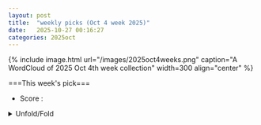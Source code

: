 ```yaml
---
layout: post
title:  "weekly picks (Oct 4 week 2025)"
date:   2025-10-27 00:16:27
categories: 2025oct
---
```


{% include image.html url="/images/2025oct4weeks.png" caption="A WordCloud of 2025 Oct 4th week collection" width=300 align="center" %}




===This week's pick===


* Score : 


<details id="myDetails">
  <summary> Unfold/Fold </summary>
  {% capture markdowncontent %}


---
10/29


1. **[s41467-025-64555-z](https://www.nature.com/articles/s41467-025-64555-z)** Charge transfer governed interlayer magnetic coupling and symmetry breaking in a van der Waals magnet (Nature Communications)

1. **[s41467-025-64519-3](https://www.nature.com/articles/s41467-025-64519-3)** Theory of topological superconductivity and antiferromagnetic correlated insulators in twisted bilayer WSe<sub>2</sub> (Nature Communications)

1. **[s41563-025-02392-7](https://www.nature.com/articles/s41563-025-02392-7)** Geometry-driven polar antiferromagnetic metallicity in a double-layered perovskite cobaltate (Nature Materials)





1. **[v2z7-wlnr](http://link.aps.org/doi/10.1103/v2z7-wlnr)** Revealing the Harmonic Structure of Nuclear Two-Body Correlations in High-Energy Heavy-Ion Collisions (PRL)

1. **[c6fd-x57s](http://link.aps.org/doi/10.1103/c6fd-x57s)** Exact Perturbative Expansion of the Transport Coefficients of a Normal Low-Temperature Fermi Gas with Contact Interactions (PRL)

1. **[2hsx-5qfr](http://link.aps.org/doi/10.1103/2hsx-5qfr)** Quantum-Enhanced Interferometer for Multiphase Sensing (PRL)

1. **[jrds-3tyk](http://link.aps.org/doi/10.1103/jrds-3tyk)** Nonlocal Coherent Optical Nonlinearities of a Macroscopic Quantum System (PRL)

1. **[gml7-f2ng](http://link.aps.org/doi/10.1103/gml7-f2ng)** Data-Driven Construction of a Generalized Kinetic Collision Operator from Molecular Dynamics (PRL)

1. **[llbb-pcgk](http://link.aps.org/doi/10.1103/llbb-pcgk)** Real-Time Edge Dynamics of Non-Hermitian Lattices (PRL)

1. **[r7br-qnrn](http://link.aps.org/doi/10.1103/r7br-qnrn)** X-Ray Free-Electron Laser Observation of Giant and Anisotropic Magnetostriction in β\text{−}{O}{2} at 110 Tesla (PRL)

1. **[5ywx-7dbs](http://link.aps.org/doi/10.1103/5ywx-7dbs)** Robust Purely Optical Signatures of Floquet States in Laser-Dressed Crystals (PRL)

1. **[6l7z-bjzy](http://link.aps.org/doi/10.1103/6l7z-bjzy)** Acoustic Nanoparticle Trapping Is Driven by Synergy between Acoustic and Hydrodynamic Interactions (PRL)

1. **[pgrn-mz9j](http://link.aps.org/doi/10.1103/pgrn-mz9j)** Generalized Rényi Entropy Accumulation Theorem and Generalized Quantum Probability Estimation (PRX)


1. **[2510.23686v1](https://arxiv.org/abs/2510.23686)** Surface Binding Energies for Amorphous Plagioclase Feldspar Calculated using Molecular Dynamics (arXiv)

1. **[2510.23704v1](https://arxiv.org/abs/2510.23704)** Exact nematic and mixed magnetic phases driven by competing orders on the pyrochlore lattice (arXiv)

1. **[2510.23706v1](https://arxiv.org/abs/2510.23706)** Free-Fermion Measurement-Induced Volume- to Area-Law Entanglement Transition in the Presence of Fermion Interactions (arXiv)

1. **[2510.23710v1](https://arxiv.org/abs/2510.23710)** Tailoring Superconductivity with Two-Level Systems (arXiv)

1. **[2510.23716v1](https://arxiv.org/abs/2510.23716)** Group word dynamics from local random matrix Hamiltonians and beyond (arXiv)

1. **[2510.23720v1](https://arxiv.org/abs/2510.23720)** Chiral gapped states are universally non-topological (arXiv)

1. **[2510.23743v1](https://arxiv.org/abs/2510.23743)** Beyond Random Phase Approximation in electron-hole bilayer superfluidity (arXiv)

1. **[2510.23778v1](https://arxiv.org/abs/2510.23778)** Magnetic field-tuned magnetic order and metamagnetic criticality in non-stoichiometric CeAuBi2 (arXiv)

1. **[2510.23784v1](https://arxiv.org/abs/2510.23784)** Metallic Electro-Optic Effect in Twisted Double-Bilayer Graphene (arXiv)

1. **[2510.23800v1](https://arxiv.org/abs/2510.23800)** Observation of a pronounced Hebel-Slichter peak in the spin-lattice relaxation rate and implications for gap and pairing symmetry in LaNiGa2 (arXiv)

1. **[2510.23852v1](https://arxiv.org/abs/2510.23852)** Thickness dependent rare earth segregation in magnetron deposited NdCo4.6 thin films studied by Xray reflectivity and Hard Xray photoemission (arXiv)

1. **[2510.23855v1](https://arxiv.org/abs/2510.23855)** Relativistic Spin-momentum locking in altermagnets (arXiv)

1. **[2510.23961v1](https://arxiv.org/abs/2510.23961)** Ballistic transport in 1D Rashba systems in the context of Majorana nanowires (arXiv)

1. **[2510.23971v1](https://arxiv.org/abs/2510.23971)** Nonlinear Layer Hall Effect and Detection of the Hidden Berry Curvature Dipole in PT-Symmetric Antiferromagnetic Insulators (arXiv)

1. **[2510.23983v1](https://arxiv.org/abs/2510.23983)** Strong Intra- and Interchain Orbital Coupling Leads to Multiband and High Thermoelectric Performance in Na2AuX (X = P, As, Sb, and Bi) (arXiv)

1. **[2510.24062v1](https://arxiv.org/abs/2510.24062)** Spin-dependent photoluminescence in carbon-based quantum dots (arXiv)

1. **[2510.24086v1](https://arxiv.org/abs/2510.24086)** Single impurity atom embedded in a dipolar two-soliton molecule as a qubit (arXiv)

1. **[2510.24144v1](https://arxiv.org/abs/2510.24144)** Variational Calculations of the Excited States of the Charged NV-center in Diamond Using a Hybrid Functional (arXiv)

1. **[2510.24147v1](https://arxiv.org/abs/2510.24147)** Interplay between Cu diffusion and bonding anisotropy on the thermoelectric performance of double cation chalcohalides CuBiSeX2 (X = Cl, Br) (arXiv)

1. **[2510.24158v1](https://arxiv.org/abs/2510.24158)** Development of a 10.8-eV Tabletop Femtosecond Laser with Tunable Polarization for High-Resolution Angle-Resolved Photoemission Spectroscopy (arXiv)

1. **[2510.24169v1](https://arxiv.org/abs/2510.24169)** On distinguishability among cell-division models based on population and single-cell-level distributions (arXiv)

1. **[2510.24177v1](https://arxiv.org/abs/2510.24177)** Vector Nematodynamics with Symmetry-driven Energy Exchange (arXiv)

1. **[2510.24229v1](https://arxiv.org/abs/2510.24229)** Edge Magnetism in Colloidal MoS2 Triangular Nanoflakes (arXiv)

1. **[2510.24239v1](https://arxiv.org/abs/2510.24239)** Identifying geometric third-order nonlinear transport in disordered materials (arXiv)

1. **[2510.24264v1](https://arxiv.org/abs/2510.24264)** Ultrastrong Magnon-Photon Coupling in Superconductor/Antiferromagnet/Superconductor Heterostructures at Terahertz Frequencies (arXiv)

1. **[2510.24270v1](https://arxiv.org/abs/2510.24270)** Signatures of superconducting pairing driven by electron-electron interactions in moire WSe2/WSe2 homobilayer modelled by Hubbard Hamiltonian (arXiv)

1. **[2510.24277v1](https://arxiv.org/abs/2510.24277)** Soft and hard x-ray orbital-resolved photoemission study of a strongly correlated Cd-Ce quasicrystal approximant (arXiv)

1. **[2510.24289v1](https://arxiv.org/abs/2510.24289)** Quantum geometric magnetic monopole and two-phase superconductivity in CeRh2As2 (arXiv)

1. **[2510.24294v1](https://arxiv.org/abs/2510.24294)** Phase-Rotated Altermagnets as Chern Valves for Topological Transport (arXiv)

1. **[2510.24301v1](https://arxiv.org/abs/2510.24301)** Bounds on Lorentz-violating parameters in magnetically confined 2D systems: A phenomenological approach (arXiv)

1. **[2510.24309v1](https://arxiv.org/abs/2510.24309)** Pair-breaking as the fundamental limit to persistent-current stabilization in fermionic superfluids (arXiv)

1. **[2510.24322v1](https://arxiv.org/abs/2510.24322)** Non-equilibrium correlation effects in spin transport through the 2D ferromagnet Fe4GeTe2 (arXiv)

1. **[2510.24324v1](https://arxiv.org/abs/2510.24324)** Energy evolution in nanocrystalline iron driven by collision cascades (arXiv)

1. **[2510.24343v1](https://arxiv.org/abs/2510.24343)** Molecular Dynamics Study of Irradiation-Induced Defect and Dislocation Evolution in Strained Nickel (arXiv)

1. **[2510.24351v1](https://arxiv.org/abs/2510.24351)** Morphology, Polarization Patterns, Compression, and Entropy Production in Phase-Separating Active Dumbbell Systems (arXiv)

1. **[2510.24376v1](https://arxiv.org/abs/2510.24376)** Low-energy magnons in the altermagnet alpha-MnTe (arXiv)

1. **[2510.24404v1](https://arxiv.org/abs/2510.24404)** Skyrmion-vortex pairing from duality (arXiv)

1. **[2510.24405v1](https://arxiv.org/abs/2510.24405)** Charge stripe and superconductivity tuned by interlayer interaction in a sign-problem-free bilayer extended Hubbard model (arXiv)

1. **[2510.24409v1](https://arxiv.org/abs/2510.24409)** Anomalous enhancement of magnetism by nonmagnetic doping in the honeycomb-lattice antiferromagnet ErOCl (arXiv)

1. **[2510.24421v1](https://arxiv.org/abs/2510.24421)** Strong quantum interaction between excitons bound by cavity photon exchange (arXiv)

1. **[2510.24465v1](https://arxiv.org/abs/2510.24465)** Strain Engineering of van Hove Singularity and Coupled Itinerant Ferromagnetism in Quasi-2D Oxide Superlattices (arXiv)

1. **[2510.24520v1](https://arxiv.org/abs/2510.24520)** Crossover from self-trapped bound states to perturbative scattering in the Heisenberg-Kondo lattice model (arXiv)

1. **[2510.24521v1](https://arxiv.org/abs/2510.24521)** Dynamical typicality in classical lattice systems (arXiv)

1. **[2510.24523v1](https://arxiv.org/abs/2510.24523)** Unsupervised Machine-Learning Pipeline for Data-Driven Defect Detection and Characterisation: Application to Displacement Cascades (arXiv)

1. **[2510.24543v1](https://arxiv.org/abs/2510.24543)** An efficient preconditioned conjugate-gradient solver for a two-component dipolar Bose-Einstein condensate (arXiv)

1. **[2510.24556v1](https://arxiv.org/abs/2510.24556)** Magnetic and phononic dynamics in the two-ladder quantum magnet (C5H9NH3)2CuBr4 (arXiv)

1. **[2510.24564v1](https://arxiv.org/abs/2510.24564)** Evolution of electronic and magnetic properties in Mn- and Co-alloyed ferromagnetic kagome metal Fe3Sn2 (arXiv)

1. **[2510.24580v1](https://arxiv.org/abs/2510.24580)** Breaking Ion Clusters: Size Asymmetry for Faster Ion Transport in Polymer Electrolytes (arXiv)

1. **[2510.24613v1](https://arxiv.org/abs/2510.24613)** Tunable magnetism in 2D organic-ion-intercalated MnPS3 via molecule-dependent vacancy generation (arXiv)

1. **[2510.24624v1](https://arxiv.org/abs/2510.24624)** Equilibrium Spin Polarization Arising From Chirality (arXiv)

1. **[2510.24627v1](https://arxiv.org/abs/2510.24627)** Enhanced Superconductivity in 2H-TaS2 Devices Through in-situ Molecular Intercalation (arXiv)

1. **[2510.24630v1](https://arxiv.org/abs/2510.24630)** Accelerated relaxation and Mpemba-like effect for operators in open quantum systems (arXiv)

1. **[2510.24641v1](https://arxiv.org/abs/2510.24641)** Density-driven scattering and valley splitting in undoped Si/SiGe two-dimensional electron system (arXiv)

1. **[2510.24646v1](https://arxiv.org/abs/2510.24646)** Comparative analysis of the lubrication performance of functionalized copolymers interacting with silicon, cobalt, and silver doped diamond-like carbon (arXiv)

1. **[2510.24656v1](https://arxiv.org/abs/2510.24656)** Virtual Gates Enabled by Digital Surrogate of Quantum Dot Devices (arXiv)

1. **[2510.24685v1](https://arxiv.org/abs/2510.24685)** Flat bands in ultra-wide gap two-dimensional germanium dioxide (arXiv)

1. **[2510.24686v1](https://arxiv.org/abs/2510.24686)** A light-induced charge order mode in a metastable cuprate ladder (arXiv)

1. **[2510.24704v1](https://arxiv.org/abs/2510.24704)** Long-range resonances in quasiperiodic many-body localization (arXiv)

1. **[2510.24712v1](https://arxiv.org/abs/2510.24712)** Memory-induced long-range order drag (arXiv)

1. **[2510.23061v1](https://arxiv.org/abs/2510.23061)** Effects of particle-hole fluctuations on the superfluid transition in two-dimensional atomic Fermi gases (arXiv)

1. **[2510.23618v1](https://arxiv.org/abs/2510.23618)** Repulsively Bound Hadrons in a Z2 Lattice Gauge Theory (arXiv)

1. **[2510.23725v1](https://arxiv.org/abs/2510.23725)** Spontaneous symmetry breaking of SO(2N) in Gross--Neveu theory from 2+\epsilon expansion (arXiv)

1. **[2510.23796v1](https://arxiv.org/abs/2510.23796)** Topological protection of photon-pair generation in nonlinear waveguide arrays (arXiv)

1. **[2510.23827v1](https://arxiv.org/abs/2510.23827)** A Scalable Superconducting Circuit Framework for Emulating Physics in Hyperbolic Space (arXiv)

1. **[2510.24016v1](https://arxiv.org/abs/2510.24016)** The Geometry of Contraction-Induced Flows (arXiv)

1. **[2510.24091v1](https://arxiv.org/abs/2510.24091)** Multiscale analysis of the conductivity in the mirrors model (arXiv)

1. **[2510.24149v1](https://arxiv.org/abs/2510.24149)** Atomic and electronic structure of poly-[Ni(Salen)]: combined study by XPS, UV PES, NEXAFS and DFT methods (arXiv)

1. **[2510.24162v1](https://arxiv.org/abs/2510.24162)** Quantum advantage bounds for a multipartite Gaussian battery (arXiv)

1. **[2510.24330v1](https://arxiv.org/abs/2510.24330)** Regularised density-potential inversion for periodic systems: application to exact exchange in one dimension (arXiv)

1. **[2510.24392v1](https://arxiv.org/abs/2510.24392)** Dirac spectrum in the chirally symmetric phase of a gauge theory. II (arXiv)

1. **[2510.24616v1](https://arxiv.org/abs/2510.24616)** Statistical physics of deep learning: Optimal learning of a multi-layer perceptron near interpolation (arXiv)


1. **[2510.24713v1](https://arxiv.org/abs/2510.24713)** Distinct Types of Parent Hamiltonians for Quantum States: Insights from the W State as a Quantum Many-Body Scar (arXiv)




---
10/28



1. **[nrzn-h5ph](http://link.aps.org/doi/10.1103/nrzn-h5ph)** Nonequilibrium Thermodynamics of Precision through a Quantum-Centric Computation (PRL)

1. **[l396-yysb](http://link.aps.org/doi/10.1103/l396-yysb)** Observation of Temperature Effects on False Vacuum Decay in Atomic Quantum Gases (PRL)

1. **[6z1l-kkmk](http://link.aps.org/doi/10.1103/6z1l-kkmk)** Time-Resolved and Superradiantly Amplified Unruh Effect (PRL)

1. **[yzzv-2w81](http://link.aps.org/doi/10.1103/yzzv-2w81)** Body-Centered-Cubic Phase Transformation in Gold at TPa Pressures (PRL)

1. **[79nl-455r](http://link.aps.org/doi/10.1103/79nl-455r)** Water-Induced Current Determines Heat Generation during Double Layer Charging (PRL)

1. **[9b46-d2ry](http://link.aps.org/doi/10.1103/9b46-d2ry)** Topological Temporal Boundary States in a Non-Hermitian Spatial Crystal (PRL)

1. **[6vzz-8zys](http://link.aps.org/doi/10.1103/6vzz-8zys)** Erratum: Persistence of Spin Coherence in a Crystalline Environment [Phys. Rev. Lett. <b>133</b>, 056901 (2024)] (PRL)



1. **[2510.21754v1](https://arxiv.org/abs/2510.21754)** Study of the Molecular Level Mechanism of Nanoscale Alternating Current Electrohydrodynamic Flow (arXiv)

1. **[2510.21765v1](https://arxiv.org/abs/2510.21765)** Beyond mechanochromism: Programmable multimodal actuation in cholesteric liquid crystal elastomer hollow fibers (arXiv)

1. **[2510.21799v1](https://arxiv.org/abs/2510.21799)** Aggregates in fluidized beds: the effect of bonding angles on fluidization (arXiv)

1. **[2510.21803v1](https://arxiv.org/abs/2510.21803)** Dynamic Phase Transitions in Mean-Field Ginzburg-Landau Models: Conjugate Fields and Fourier-Mode Scaling (arXiv)

1. **[2510.21818v1](https://arxiv.org/abs/2510.21818)** Vertex and front-tracking methods for the modeling of microstructure evolution at the solid state: a brief review (arXiv)

1. **[2510.21877v1](https://arxiv.org/abs/2510.21877)** Imaging magnetic flux trapping in lanthanum hydride using diamond quantum sensors (arXiv)

1. **[2510.21880v1](https://arxiv.org/abs/2510.21880)** Interlayer Pores Play a Limited Role in Diffusion Through Hydrated Na-MMT: Insights from a Multiscale, Experimentally Anchored Model (arXiv)

1. **[2510.21896v1](https://arxiv.org/abs/2510.21896)** Power- and time-dependent equivalent circuit models for waveform-selective metasurfaces with varying electromagnetic responses to repeated pulses at the same frequency (arXiv)

1. **[2510.21913v1](https://arxiv.org/abs/2510.21913)** Intertwined Orders, Quantum Criticality and Skyrmions in Tunable Topological Bands (arXiv)

1. **[2510.21928v1](https://arxiv.org/abs/2510.21928)** Impurity-induced topological decomposition (arXiv)

1. **[2510.21941v1](https://arxiv.org/abs/2510.21941)** Machine-learning-derived protocols for information-based work extraction from active particles (arXiv)

1. **[2510.21955v1](https://arxiv.org/abs/2510.21955)** Phase diagram of amorphous quantum spin Hall insulators (arXiv)

1. **[2510.21963v1](https://arxiv.org/abs/2510.21963)** Nonlinear magnetization dynamics as a route to nonreciprocal phases, spin superfluidity, and analogue gravity (arXiv)

1. **[2510.21968v1](https://arxiv.org/abs/2510.21968)** Altermagnetism, Kagome Flat Band, and Weyl Fermion States in Magnetically Intercalated Transition Metal Dichalcogenides (arXiv)

1. **[2510.21972v1](https://arxiv.org/abs/2510.21972)** Emerging correlations between diffusing particles evolving via simultaneous resetting with memory (arXiv)

1. **[2510.21982v1](https://arxiv.org/abs/2510.21982)** Magnetic transition in B2 Al-Cr-Co alloys (arXiv)

1. **[2510.22013v1](https://arxiv.org/abs/2510.22013)** First-principles study of phase stability and magnetic properties of B2 AlCr, AlMn, AlFe, AlCo and AlNi aluminides (arXiv)

1. **[2510.22018v1](https://arxiv.org/abs/2510.22018)** Unravelling the oxygen influence in cubic bixbyite In2O3 on Raman active phonon modes by isotope studies (arXiv)

1. **[2510.22019v1](https://arxiv.org/abs/2510.22019)** Highly Tunable Phonon Polaritons via Metal Intercalation (arXiv)

1. **[2510.22041v1](https://arxiv.org/abs/2510.22041)** Highly Efficient Functionalization of hBN with Lithium Oxalate: A Multifunctional Platform for Composites, Ion Transport, and Spin Labeling (arXiv)

1. **[2510.22051v1](https://arxiv.org/abs/2510.22051)** Dynamics and formation of antiferromagnetic textures in MnBi2Te4 single crystal (arXiv)

1. **[2510.22121v1](https://arxiv.org/abs/2510.22121)** Machine Learning Enables Optimization of Diamond for Quantum Applications (arXiv)

1. **[2510.22148v1](https://arxiv.org/abs/2510.22148)** Berezinskii-Kosterlitz-Thouless Transition and Multifractal Critical Phase in Two-Dimensional Quantum Percolation (arXiv)

1. **[2510.22153v1](https://arxiv.org/abs/2510.22153)** Electric-Field-Tunable Luttinger compensated antiferromagnetism in double CrCl2 chains (arXiv)

1. **[2510.22185v1](https://arxiv.org/abs/2510.22185)** Suppression of Thin-Film Thermal Conductivity due to Surface Roughness (arXiv)

1. **[2510.22195v1](https://arxiv.org/abs/2510.22195)** Exact time-evolving resonant states for open double quantum-dot systems with spin degrees of freedom (arXiv)

1. **[2510.22203v1](https://arxiv.org/abs/2510.22203)** Revealing Liquid-Gas Transitions with Finite-Size Scaling in Confined Systems (arXiv)

1. **[2510.22240v1](https://arxiv.org/abs/2510.22240)** Effects of successive annealing on high-field electrical transport and the upper critical field in S-substituted FeTe (arXiv)

1. **[2510.22296v1](https://arxiv.org/abs/2510.22296)** Enhanced magnetic and optical properties of oxygen deficient TiO2-delta nanoparticles synthesized by environment-friendly green route using whole plant extract of Phyllanthus niruri (arXiv)

1. **[2510.22315v1](https://arxiv.org/abs/2510.22315)** Electromagnetic Responses of Vortex Lattices in Unconventional Superconductors (arXiv)

1. **[2510.22424v1](https://arxiv.org/abs/2510.22424)** Reinforcement learning-guided optimization of critical current in high-temperature superconductors (arXiv)

1. **[2510.22459v1](https://arxiv.org/abs/2510.22459)** Suppression of quantized heat flow by the dielectric response of a compressible strip at the quantum Hall edge (arXiv)

1. **[2510.22486v1](https://arxiv.org/abs/2510.22486)** Electric Field-Induced Kerr Rotation on Metallic Surfaces (arXiv)

1. **[2510.22580v1](https://arxiv.org/abs/2510.22580)** Paradoxical Topological Soliton Lattice in Anisotropic Frustrated Chiral Magnets (arXiv)

1. **[2510.22606v1](https://arxiv.org/abs/2510.22606)** Excitation of Confined Bulk Plasmons in metallic nanoparticles by penetrating electron beams within a non-local analytical approach (arXiv)

1. **[2510.22615v1](https://arxiv.org/abs/2510.22615)** Sensitive detection of the Rydberg transition in trapped electrons on liquid helium using radio-frequency reflectometry (arXiv)

1. **[2510.22636v1](https://arxiv.org/abs/2510.22636)** Magnetoelectric effect of multiferroic metals (arXiv)

1. **[2510.22640v1](https://arxiv.org/abs/2510.22640)** Bidirectional Photoinduced Carrier Transfer in Fluorinated Quasi-2D Perovskites Governing Enhanced Photocurrent Generation (arXiv)

1. **[2510.22645v1](https://arxiv.org/abs/2510.22645)** Light induced Berezinskii-Kosterlitz-Thouless transition in Superconducting Films (arXiv)

1. **[2510.22649v1](https://arxiv.org/abs/2510.22649)** Normal Dirac Semimetal Phase and Zeeman-Induced Topological Fermi Arc in PtSr5 (arXiv)

1. **[2510.22668v1](https://arxiv.org/abs/2510.22668)** Hilbert Space Fragmentation in Hardcore Bose and Fermi Hubbard Models on Generalized Lieb Lattices (arXiv)

1. **[2510.22700v1](https://arxiv.org/abs/2510.22700)** Entropy of the cell fluid model with Curie-Weiss interaction (arXiv)

1. **[2510.22717v1](https://arxiv.org/abs/2510.22717)** Coulomb correlated multi-particle states of weakly confining GaAs quantum dots (arXiv)

1. **[2510.22719v1](https://arxiv.org/abs/2510.22719)** Free energy of the gas of spin 1/2 fermions beyond the second order and the Stoner phase transition (arXiv)

1. **[2510.22745v1](https://arxiv.org/abs/2510.22745)** Switching between Skyrmions and Yoshimori Spin Spirals via Li Absorption in Janus Magnets (arXiv)

1. **[2510.22749v1](https://arxiv.org/abs/2510.22749)** Novel A2CrH6 (A = Ca, Sr, Ba) hydrides explored by first-principles calculations for hydrogen storage applications (arXiv)

1. **[2510.22831v1](https://arxiv.org/abs/2510.22831)** Beyond the Lowest Landau Level: Unlocking More Robust Fractional States Using Flat Chern Bands with Higher Vortexability (arXiv)

1. **[2510.22856v1](https://arxiv.org/abs/2510.22856)** Wertheim association theory for ion pairing in electrolytes: effect of neutral clusters (arXiv)

1. **[2510.22867v1](https://arxiv.org/abs/2510.22867)** Universal decay of (conditional) mutual information in gapped pure- and mixed-state quantum matter (arXiv)

1. **[2510.22938v1](https://arxiv.org/abs/2510.22938)** AQCat25: Unlocking spin-aware, high-fidelity machine learning potentials for heterogeneous catalysis (arXiv)

1. **[2510.22972v1](https://arxiv.org/abs/2510.22972)** Nonlinear optical quantum theory of demagnetization in L1_0 FePt and FePd (arXiv)

1. **[2510.23017v1](https://arxiv.org/abs/2510.23017)** Mastering energy landscapes via liquid liquid phase separation to program active supramolecular coassembly from the nano to macro scale (arXiv)

1. **[2510.23042v1](https://arxiv.org/abs/2510.23042)** Mind the Gap - Imaging Buried Interfaces in Twisted Oxide Moires (arXiv)

1. **[2510.23061v1](https://arxiv.org/abs/2510.23061)** Effects of particle-hole fluctuations on the superfluid transition in two-dimensional atomic Fermi gases (arXiv)

1. **[2510.23092v1](https://arxiv.org/abs/2510.23092)** Heat measurement of quantum interference (arXiv)

1. **[2510.23098v1](https://arxiv.org/abs/2510.23098)** Topological Control of Transition Metal Networks for Reversible High-Capacity Li-rich Cathodes (arXiv)

1. **[2510.23133v1](https://arxiv.org/abs/2510.23133)** Thermal Transport in Ag8TS6 (T= Si, Ge, Sn) Argyrodites: An Integrated Experimental, Quantum-Chemical, and Computational Modelling Study (arXiv)

1. **[2510.23134v1](https://arxiv.org/abs/2510.23134)** THz mixing of high-order harmonics using YBa2Cu3O7-delta nanobridges (arXiv)

1. **[2510.23135v1](https://arxiv.org/abs/2510.23135)** Universal Relations in Long-range Quantum Spin Chains (arXiv)

1. **[2510.23138v1](https://arxiv.org/abs/2510.23138)** Exploring high-dimensional random landscapes: from spin glasses to random matrices, passing through simple chaotic systems (arXiv)

1. **[2510.23139v1](https://arxiv.org/abs/2510.23139)** Unveiling the delicate hidden conditions at the interface of 2D materials by advanced atomic force microscopy (arXiv)

1. **[2510.23159v1](https://arxiv.org/abs/2510.23159)** Low-temperature scaling laws in unconventional flat-band superconductors (arXiv)

1. **[2510.23181v1](https://arxiv.org/abs/2510.23181)** Physics-informed diffusion models for extrapolating crystal structures beyond known motifs (arXiv)

1. **[2510.23222v1](https://arxiv.org/abs/2510.23222)** Rabi oscillations of a monolayer quantum emitter driven through its excited state (arXiv)

1. **[2510.23236v1](https://arxiv.org/abs/2510.23236)** A platform for zero-field isolated skyrmions: 4d/Co atomic bilayers on Re(0001) (arXiv)

1. **[2510.23251v1](https://arxiv.org/abs/2510.23251)** Design principles for amorphous solid-state electrolytes (arXiv)

1. **[2510.23302v1](https://arxiv.org/abs/2510.23302)** Estimating applied potentials in cold atom lattice simulators (arXiv)

1. **[2510.23344v1](https://arxiv.org/abs/2510.23344)** Elastic modeling and total energy calculations of the structural characteristics of "free-standing",periodic, pseudomorphic GaN/AlN superlattices (arXiv)

1. **[2510.23376v1](https://arxiv.org/abs/2510.23376)** Ground-state phase diagram of S = 1/2 Heisenberg model on 2D square-hexagon-octagon lattice (arXiv)

1. **[2510.23412v1](https://arxiv.org/abs/2510.23412)** Quantum fluctuations determine the spin-flop transition in hematite (arXiv)

1. **[2510.23419v1](https://arxiv.org/abs/2510.23419)** Probabilistic Computing Optimization of Complex Spin-Glass Topologies (arXiv)

1. **[2510.23445v1](https://arxiv.org/abs/2510.23445)** Non-Markovian quantum Mpemba effect in strongly correlated quantum dots (arXiv)

1. **[2510.23466v1](https://arxiv.org/abs/2510.23466)** Thermoelectric transport and the role of different scattering processes in the half-Heusler NbFeSb (arXiv)

1. **[2510.23514v1](https://arxiv.org/abs/2510.23514)** DeFecT-FF: Accelerated Modeling of Defects in Cd-Zn--Te-Se-S Compounds Combining High-Throughput DFT and Machine Learning Force Fields (arXiv)

1. **[2510.23542v1](https://arxiv.org/abs/2510.23542)** Magnetic-field controlled organic spintronic memristor for neural network computation (arXiv)

1. **[2510.23545v1](https://arxiv.org/abs/2510.23545)** Scattering of a massive quantum vortex-dipole from an obstacle (arXiv)

1. **[2510.23555v1](https://arxiv.org/abs/2510.23555)** Prediction of a topological phase transition in exchange alternating spin-1 nanographene chains (arXiv)

1. **[2510.23579v1](https://arxiv.org/abs/2510.23579)** High-Efficiency Thermoelectric Transport in Aharonov-Bohm-Casher Rings (arXiv)

1. **[2510.23600v1](https://arxiv.org/abs/2510.23600)** Coupling-induced universal dynamics in bilayer two-dimensional Bose gases (arXiv)

1. **[2510.23604v1](https://arxiv.org/abs/2510.23604)** Solution to a Quantum Impurity Model for Moire Systems: Fermi Liquid, Pairing, and Pseudogap (arXiv)

1. **[2510.21756v1](https://arxiv.org/abs/2510.21756)** Utilizing SciPy and other open source packages to provide a powerful API for materials manipulation in the Schrodinger Materials Suite (arXiv)

1. **[2510.21768v1](https://arxiv.org/abs/2510.21768)** First non-zero measurement of a nuclear electric dipole moment (arXiv)

1. **[2510.21776v1](https://arxiv.org/abs/2510.21776)** Tuning laser-induced optical breakdown and cavitation through the ionic environment in aqueous media (arXiv)

1. **[2510.21912v1](https://arxiv.org/abs/2510.21912)** Analytic Marginalization over Binary Variables in Physics Data (arXiv)

1. **[2510.21927v1](https://arxiv.org/abs/2510.21927)** Temporal Complexity Hierarchies in Solvable Quantum Many-Body Dynamics (arXiv)

1. **[2510.22059v1](https://arxiv.org/abs/2510.22059)** Mirror states enable lower viscosity lattice gases (arXiv)

1. **[2510.22163v1](https://arxiv.org/abs/2510.22163)** Strong Coupling beyond the High-Q Limit and Linewidth Narrowing in a Multi-Exciton Planar Microcavity (arXiv)

1. **[2510.22281v1](https://arxiv.org/abs/2510.22281)** Beam shaping techniques for pulsed laser ablation in liquids: Unlocking tunable control of nanoparticle synthesis in liquids (arXiv)

1. **[2510.22311v1](https://arxiv.org/abs/2510.22311)** Pauli Propagation: Simulating Quantum Spin Dynamics via Operator Complexity (arXiv)

1. **[2510.22331v1](https://arxiv.org/abs/2510.22331)** Nonlinear optical behavior of confined electrons under torsion and magnetic fields (arXiv)

1. **[2510.22435v1](https://arxiv.org/abs/2510.22435)** Computing Solvation Shell Dynamics and Energetics in Electron Transfer Reactions via Molecular Dynamics Simulations (arXiv)

1. **[2510.22438v1](https://arxiv.org/abs/2510.22438)** Non-equilibrium Molecular Dynamics Study of Surface Wettability Effects on Pool Boiling of Water over Nanoscale Aluminum Substrate (arXiv)

1. **[2510.22503v1](https://arxiv.org/abs/2510.22503)** Accelerating Materials Design via LLM-Guided Evolutionary Search (arXiv)

1. **[2510.22542v1](https://arxiv.org/abs/2510.22542)** Krylov Complexity and Mixed-State Phase Transition (arXiv)

1. **[2510.22545v1](https://arxiv.org/abs/2510.22545)** The Thermodynamics of the Gravity from Entropy Theory: from the Hamiltonian to applications in Cosmology (arXiv)

1. **[2510.22623v1](https://arxiv.org/abs/2510.22623)** Mesoscopic Modeling of High-Density Carbon Nanotube Films for Memristive Device Applications (arXiv)

1. **[2510.22634v1](https://arxiv.org/abs/2510.22634)** Directionality-induced jamming in multiplex networks (arXiv)

1. **[2510.23089v1](https://arxiv.org/abs/2510.23089)** Tensor network methods for quantum-inspired image processing and classical optics (arXiv)

1. **[2510.23247v1](https://arxiv.org/abs/2510.23247)** Chaos in Systems with Quantum Group Symmetry (arXiv)

1. **[2510.23275v1](https://arxiv.org/abs/2510.23275)** Analytic G0W0 gradients based on a double-similarity transformation equation-of-motion coupled-cluster treatment (arXiv)

1. **[2510.23303v1](https://arxiv.org/abs/2510.23303)** Ground and excited potential energy surfaces for CaF+Ca interactions and isotope exchange reactions (arXiv)

1. **[2510.23516v1](https://arxiv.org/abs/2510.23516)** High-Speed Imagery Analysis of Droplet Impact on Van der Waals and Non-Van der Waals Soft-Textured Oil-Infused Surfaces (arXiv)



---
10/27


1. **[2510.20862v1](https://arxiv.org/abs/2510.20862)** A Universal Chern Model on Arbitrary Triangulations (arXiv)

1. **[2510.20892v1](https://arxiv.org/abs/2510.20892)** Fluxoid solitons in superconducting tapered tubes and bottlenecks (arXiv)

1. **[2510.20893v1](https://arxiv.org/abs/2510.20893)** Z2 lattice gauge theories: fermionic gauging, transmutation, and Kramers-Wannier dualities (arXiv)

1. **[2510.20901v1](https://arxiv.org/abs/2510.20901)** The generic Mott transition in the sine-Gordon model through an embedded worm algorithm (arXiv)

1. **[2510.20939v1](https://arxiv.org/abs/2510.20939)** Tensor-Network study of Ising model on infinite hyperbolic dodecahedral lattice (arXiv)

1. **[2510.20961v1](https://arxiv.org/abs/2510.20961)** Floating zone growth of high-purity MgO substrate single crystals (arXiv)

1. **[2510.20962v1](https://arxiv.org/abs/2510.20962)** Landau Polarons as Generators of Quantum-Coherent States (arXiv)

1. **[2510.20987v1](https://arxiv.org/abs/2510.20987)** Elastic moduli of blue phases of cholesteric liquid crystals with low chirality (arXiv)

1. **[2510.21005v1](https://arxiv.org/abs/2510.21005)** Photoinduced Metal-to-Insulator Transitions in 2D Moire Devices (arXiv)

1. **[2510.21008v1](https://arxiv.org/abs/2510.21008)** Ultrafast Charge-Doping via Photo-Thermionic Injection in van der Waals Devices (arXiv)

1. **[2510.21029v1](https://arxiv.org/abs/2510.21029)** Characterizing Neon Thin Film Growth with an NbTiN Superconducting Resonator Array (arXiv)

1. **[2510.21032v1](https://arxiv.org/abs/2510.21032)** Chocolate suspensions as a model for jamming and nonlinear rheology (arXiv)

1. **[2510.21061v1](https://arxiv.org/abs/2510.21061)** The spinterface mechanism for the chiral-induced spin selectivity effect: A Critical Perspective (arXiv)

1. **[2510.21109v1](https://arxiv.org/abs/2510.21109)** The geometry and dynamics of annealed optimization in the coherent Ising machine with hidden and planted solutions (arXiv)

1. **[2510.21158v1](https://arxiv.org/abs/2510.21158)** Paramagnetic electron-nuclear spin entanglement in HoCo2Zn20 (arXiv)

1. **[2510.21166v1](https://arxiv.org/abs/2510.21166)** One-dimensional moire engineering in zigzag graphene nanoribbons on hBN (arXiv)

1. **[2510.21206v1](https://arxiv.org/abs/2510.21206)** Versatile tunable optical injection of chiral polarized Weyl fermions in a magnetic Weyl semimetal Co3Sn2S2 (arXiv)

1. **[2510.21211v1](https://arxiv.org/abs/2510.21211)** Unveiling the BEC-droplet transition with Rayleigh superradiant scattering (arXiv)

1. **[2510.21237v1](https://arxiv.org/abs/2510.21237)** Temperature-Dependent Spectroscopy of Cr3+:YGG Nanophosphors with Multisite Emission (arXiv)

1. **[2510.21240v1](https://arxiv.org/abs/2510.21240)** Optimal spin-charge interconversion in graphene through spin-pseudospin entanglement control (arXiv)

1. **[2510.21243v1](https://arxiv.org/abs/2510.21243)** Toward more performant eye safe lasers: effect of increasing sensitizer amount in Yb3+,Er3+:YAG transparent ceramic on its spectral characteristics (arXiv)

1. **[2510.21251v1](https://arxiv.org/abs/2510.21251)** Tracer Diffusion in Granular Suspensions: Testing the Enskog Kinetic Theory with DSMC and Molecular Dynamics (arXiv)

1. **[2510.21266v1](https://arxiv.org/abs/2510.21266)** Relativistic spin-Hall effect in an external magnetic field in Al and Pt (arXiv)

1. **[2510.21269v1](https://arxiv.org/abs/2510.21269)** Tensor Renormalization-Group study of the surface critical behavior of a frustrated two-layer Ising model (arXiv)

1. **[2510.21291v1](https://arxiv.org/abs/2510.21291)** Altermagnetism in an interacting model of Kagome materials (arXiv)

1. **[2510.21320v1](https://arxiv.org/abs/2510.21320)** Controlling bubble and skyrmion lattice order and dynamics via stripe domain engineering in ferrimagnetic Fe/Gd multilayers (arXiv)

1. **[2510.21338v1](https://arxiv.org/abs/2510.21338)** High Pressure Superconducting transition in Dihydride BiH2 with Bismuth Open-Channel Framework (arXiv)

1. **[2510.21340v1](https://arxiv.org/abs/2510.21340)** Koopman Mode Decomposition of Thermodynamic Dissipation in Nonlinear Langevin Dynamics (arXiv)

1. **[2510.21343v1](https://arxiv.org/abs/2510.21343)** Strain-induced structural change and nearly-commensurate diffuse scattering in the model high-temperature superconductor HgBa2CuO4+delta (arXiv)

1. **[2510.21382v1](https://arxiv.org/abs/2510.21382)** Suppressing excitations using quantum-Brachistochrone and nearest-neighbour interactions (arXiv)

1. **[2510.21384v1](https://arxiv.org/abs/2510.21384)** Optimal superconductivity in twisted bilayer WSe2 where the Van Hove singularity crosses half-filling (arXiv)

1. **[2510.21416v1](https://arxiv.org/abs/2510.21416)** Spin filtering on demand via localized states in an atomic-scale resonant tunneling magnetic tunnel junction (arXiv)

1. **[2510.21511v1](https://arxiv.org/abs/2510.21511)** Examining the Spin Structure of Altermagnetic Candidate MnTe Grown with Near Ideal Stoichiometry (arXiv)

1. **[2510.21522v1](https://arxiv.org/abs/2510.21522)** Exciton-based sensing of remote electron correlations in 2D heterostructures (arXiv)

1. **[2510.21527v1](https://arxiv.org/abs/2510.21527)** Hexagonal InOI monolayer: a 2D phase-change material combining topological insulator states and piezoelectricity (arXiv)

1. **[2510.21568v1](https://arxiv.org/abs/2510.21568)** ARPES of Bi2212 interpreted via a particle in a system of dynamic scatterers (arXiv)

1. **[2510.21578v1](https://arxiv.org/abs/2510.21578)** Critical Exponent of Dynamical Quantum Phase Transition in One-Dimensional Bose-Hubbard Model in the Strong Interacting Limit (arXiv)

1. **[2510.21616v1](https://arxiv.org/abs/2510.21616)** Direct observation of the crystal electric-field splitting under magnetic field and uncovering field-induced magnetic phase transition in triangular rare-earth magnet CsErSe2 (arXiv)

1. **[2510.21622v1](https://arxiv.org/abs/2510.21622)** Zeeman Spectroscopy of Vacancy-Charge-Compensated Er3+ Sites in CaWO4 under Vector Magnetic Fields (arXiv)

1. **[2510.21629v1](https://arxiv.org/abs/2510.21629)** Tailoring dispersion and evanescent modes in multimodal nonlocal lattices using positive-only interactions (arXiv)

1. **[2510.21674v1](https://arxiv.org/abs/2510.21674)** The Piezochiral Effect (arXiv)

1. **[2510.20746v1](https://arxiv.org/abs/2510.20746)** Berry Curvature Dipole-induced Non-linear Hall Effect in Oxide Heterostructures (arXiv)

1. **[2510.20890v1](https://arxiv.org/abs/2510.20890)** Hybrid Lattice Surgery: Non-Clifford Gates via Non-Abelian Surface Codes (arXiv)

1. **[2510.20902v1](https://arxiv.org/abs/2510.20902)** Searching for emergent spacetime in spin glasses (arXiv)

1. **[2510.20908v1](https://arxiv.org/abs/2510.20908)** Local-to-Global Entanglement Dynamics by Periodically Driving Impurities (arXiv)

1. **[2510.20969v1](https://arxiv.org/abs/2510.20969)** Thermodynamic decoupling in the deep-strong coupling regime (arXiv)

1. **[2510.21217v1](https://arxiv.org/abs/2510.21217)** Scrambling Without Chaos in Random Free-Fermionic Systems (arXiv)

1. **[2510.21268v1](https://arxiv.org/abs/2510.21268)** Ground state energy of a dilute inhomogeneous Fermi gas (arXiv)

1. **[2510.21305v1](https://arxiv.org/abs/2510.21305)** Combining metal dewetting and lateral etching for the scalable top-down fabrication of GaN nanowire arrays with independently tunable diameter and spacing (arXiv)

1. **[2510.21428v1](https://arxiv.org/abs/2510.21428)** Exciton and biexciton preparation via coherent swing-up excitation in a GaAs quantum dot embedded in micropillar cavity (arXiv)

1. **[2510.21619v1](https://arxiv.org/abs/2510.21619)** Wide-field stroboscopic imaging of topologically protected phononic modes (arXiv)






  {% endcapture %}
  {{ markdowncontent | markdownify }}
 </details>

<style>
  details {
    margin: 10px 0;
  }
  summary {
    cursor: pointer;
  }


</style>


<script>
  // Wait for the DOM to be fully loaded
  document.addEventListener('DOMContentLoaded', () => {
    const details = document.getElementById('myDetails');

    // Restore the state from localStorage
    if (localStorage.getItem('detailsOpen') === 'true') {
      details.setAttribute('open', '');
    }

    // Save the state when the details element is toggled
    details.addEventListener('toggle', () => {
      localStorage.setItem('detailsOpen', details.open);
    });
  });
</script>